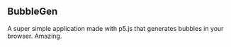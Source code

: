 ## BubbleGen
A super simple application made with p5.js that generates bubbles in your browser. Amazing.
